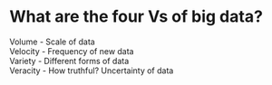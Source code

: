 # What are the four Vs of big data?
Volume - Scale of data<br>Velocity - Frequency of new data<br>Variety - Different forms of data<br>Veracity - How truthful? Uncertainty of data

